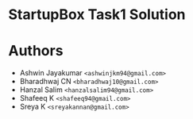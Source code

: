 StartupBox Task1 Solution
=========================

Authors
=======
- Ashwin Jayakumar ```<ashwinjkm94@gmail.com>```
- Bharadhwaj CN ```<bharadhwaj10@gmail.com>```
- Hanzal Salim ```<hanzalsalim94@gmail.com>```
- Shafeeq K ```<shafeeq94@gmail.com>```
- Sreya K ```<sreyakannan@gmail.com>```



